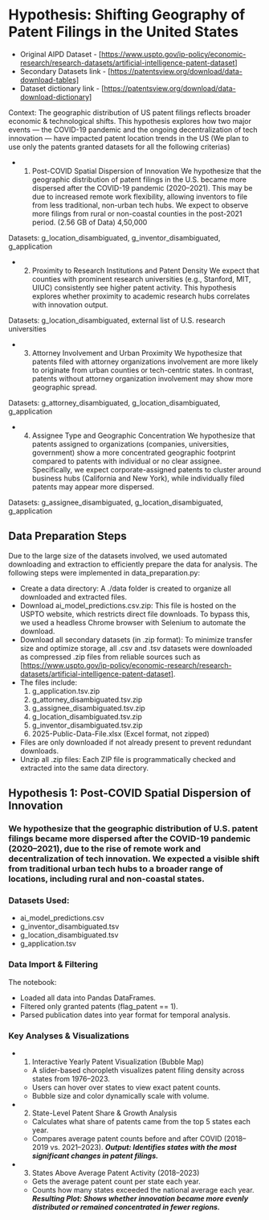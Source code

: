 # Hypothesis: Shifting Geography of Patent Filings in the United States
- Original AIPD Dataset - [https://www.uspto.gov/ip-policy/economic-research/research-datasets/artificial-intelligence-patent-dataset]
- Secondary Datasets link - [https://patentsview.org/download/data-download-tables]
- Dataset dictionary link - [https://patentsview.org/download/data-download-dictionary] 

Context:
The geographic distribution of US patent filings reflects broader economic & technological shifts. This hypothesis explores how two major events — the COVID-19 pandemic and the ongoing decentralization of tech innovation — have impacted patent location trends in the US (We plan to use only the patents granted datasets for all the following criterias)
- 1. Post-COVID Spatial Dispersion of Innovation
We hypothesize that the geographic distribution of patent filings in the U.S. became more dispersed after the COVID-19 pandemic (2020–2021). This may be due to increased remote work flexibility, allowing inventors to file from less traditional, non-urban tech hubs. We expect to observe more filings from rural or non-coastal counties in the post-2021 period. (2.56 GB of Data) 4,50,000

Datasets: g_location_disambiguated, g_inventor_disambiguated, g_application
- 2. Proximity to Research Institutions and Patent Density
We expect that counties with prominent research universities (e.g., Stanford, MIT, UIUC) consistently see higher patent activity. This hypothesis explores whether proximity to academic research hubs correlates with innovation output.

Datasets: g_location_disambiguated, external list of U.S. research universities
- 3. Attorney Involvement and Urban Proximity
We hypothesize that patents filed with attorney organizations involvement are more likely to originate from urban counties or tech-centric states. In contrast, patents without attorney organization involvement may show more geographic spread.

Datasets: g_attorney_disambiguated, g_location_disambiguated, g_application
- 4. Assignee Type and Geographic Concentration
We hypothesize that patents assigned to organizations (companies, universities, government) show a more concentrated geographic footprint compared to patents with individual or no clear assignee. Specifically, we expect corporate-assigned patents to cluster around business hubs (California and New York), while individually filed patents may appear more dispersed.

Datasets: g_assignee_disambiguated, g_location_disambiguated, g_application

## Data Preparation Steps

Due to the large size of the datasets involved, we used automated downloading and extraction to efficiently prepare the data for analysis. The following steps were implemented in data_preparation.py:

- Create a data directory:
A ./data folder is created to organize all downloaded and extracted files.
- Download ai_model_predictions.csv.zip:
This file is hosted on the USPTO website, which restricts direct file downloads. To bypass this, we used a headless Chrome browser with Selenium to automate the download.
- Download all secondary datasets (in .zip format):
To minimize transfer size and optimize storage, all .csv and .tsv datasets were downloaded as compressed .zip files from reliable sources such as [https://www.uspto.gov/ip-policy/economic-research/research-datasets/artificial-intelligence-patent-dataset].
- The files include:
  1. g_application.tsv.zip
  2. g_attorney_disambiguated.tsv.zip
  3. g_assignee_disambiguated.tsv.zip
  4. g_location_disambiguated.tsv.zip
  5. g_inventor_disambiguated.tsv.zip
  6. 2025-Public-Data-File.xlsx (Excel format, not zipped)
- Files are only downloaded if not already present to prevent redundant downloads.
- Unzip all .zip files:
Each ZIP file is programmatically checked and extracted into the same data directory.

## Hypothesis 1: Post-COVID Spatial Dispersion of Innovation
### We hypothesize that the geographic distribution of U.S. patent filings became more dispersed after the COVID-19 pandemic (2020–2021), due to the rise of remote work and decentralization of tech innovation. We expected a visible shift from traditional urban tech hubs to a broader range of locations, including rural and non-coastal states.

### Datasets Used:
- ai_model_predictions.csv
- g_inventor_disambiguated.tsv
- g_location_disambiguated.tsv
- g_application.tsv

### Data Import & Filtering
The notebook:
- Loaded all data into Pandas DataFrames.
- Filtered only granted patents (flag_patent == 1).
- Parsed publication dates into year format for temporal analysis.

### Key Analyses & Visualizations
- 1. Interactive Yearly Patent Visualization (Bubble Map)
    - A slider-based choropleth visualizes patent filing density across states from 1976–2023.
    - Users can hover over states to view exact patent counts.
    - Bubble size and color dynamically scale with volume.
- 2. State-Level Patent Share & Growth Analysis
    - Calculates what share of patents came from the top 5 states each year.
    - Compares average patent counts before and after COVID (2018–2019 vs. 2021–2023).
***Output: Identifies states with the most significant changes in patent filings.***
- 3. States Above Average Patent Activity (2018–2023)
    - Gets the average patent count per state each year.
    - Counts how many states exceeded the national average each year.
***Resulting Plot: Shows whether innovation became more evenly distributed or remained concentrated in fewer regions.***
